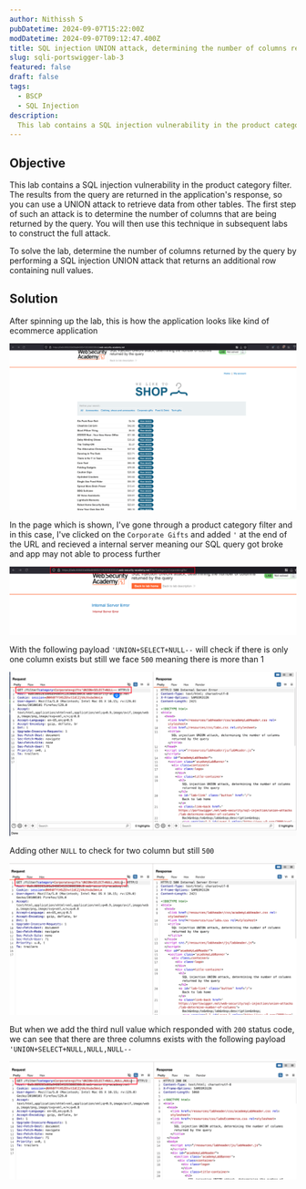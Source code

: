 ```yaml
---
author: Nithissh S
pubDatetime: 2024-09-07T15:22:00Z
modDatetime: 2024-09-07T09:12:47.400Z
title: SQL injection UNION attack, determining the number of columns returned by the query
slug: sqli-portswigger-lab-3
featured: false
draft: false
tags:
  - BSCP
  - SQL Injection
description:
  This lab contains a SQL injection vulnerability in the product category filter. The results from the query are returned in the application's response, so you can use a UNION attack to retrieve data from other tables. The first step of such an attack is to determine the number of columns that are being returned by the query. You will then use this technique in subsequent labs to construct the full attack. To solve the lab, determine the number of columns returned by the query by performing a SQL injection UNION attack that returns an additional row containing null values.
---
```


## Objective 

This lab contains a SQL injection vulnerability in the product category filter. The results from the query are returned in the application's response, so you can use a UNION attack to retrieve data from other tables. The first step of such an attack is to determine the number of columns that are being returned by the query. You will then use this technique in subsequent labs to construct the full attack.

To solve the lab, determine the number of columns returned by the query by performing a SQL injection UNION attack that returns an additional row containing null values.

## Solution 

After spinning up the lab, this is how the application looks like kind of ecommerce application 

![](../../assets/images/bscp/sqli/sqli1.png)

In the page which is shown, I've gone through a product category filter and in this case, I've clicked on the `Corporate Gifts` and added `'` at the end of the URL and recieved a internal server meaning our SQL query got broke and app may not able to process further 

![](../../assets/images/bscp/sqli/sqli2.png)

With the following payload `'UNION+SELECT+NULL--` will check if there is only one column exists but still we face `500` meaning there is more than 1

![](../../assets/images/bscp/sqli/sqli3.png)

Adding other `NULL` to check for two column but still `500`

![](../../assets/images/bscp/sqli/sqli4.png)

But when we add the third null value which responded with `200` status code, we can see that there are three columns exists with the following payload `'UNION+SELECT+NULL,NULL,NULL--` 

![](../../assets/images/bscp/sqli/sqli5.png)
